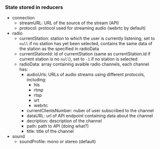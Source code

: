 ### State stored in reducers
* connection
  - streamURL: URL of the source of the stream (API)
  - protocol: protocol used for streaming audio (webrtc by default)
* radio
  - currentStation: station to which the user is currently listening, set to `null` if no station has yet been selected,
  contains the same data of the station as the specified in radioData
  - currentStationId: id of currentStation (same as currentStation.id if current station is no `null`), set to `-1` if no station is selected
  - radioData: array containing avaible radio channels, each channel has:
    - audioUrls: URLs of audio streams using different protocols, including:
      - hls
      - rtmp
      - rtsp
      - srt
      - webrtc
    - currentClientsNumber: nuber of user subscribed  to the channel
    - dataURL: url of API endpoint containing data about the channel
    - decription: description of the channel
    - path: path to API (doing what?)
    - title: title of the channel
* sound
  - soundProfile: mono or stereo (default)
